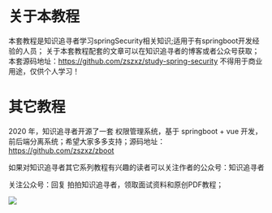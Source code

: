 # 关于本教程
本套教程是知识追寻者学习springSecurity相关知识;适用于有springboot开发经验的人员；
关于本套教程配套的文章可以在知识追寻者的博客或者公众号获取；
本套源码地址：https://github.com/zszxz/study-spring-security
不得用于商业用途，仅供个人学习！

# 其它教程

2020 年，知识追寻者开源了一套 权限管理系统，基于 springboot + vue 开发，前后端分离系统；希望大家多多支持；源码地址：https://github.com/zszxz/zboot

如果对知识追寻者其它系列教程有兴趣的读者可以关注作者的公众号：知识追寻者

关注公众号：回复 拍拍知识追寻者，领取面试资料和原创PDF教程；

![](https://gitee.com/lsc180/images/raw/master/img/zszxz.jpg)

